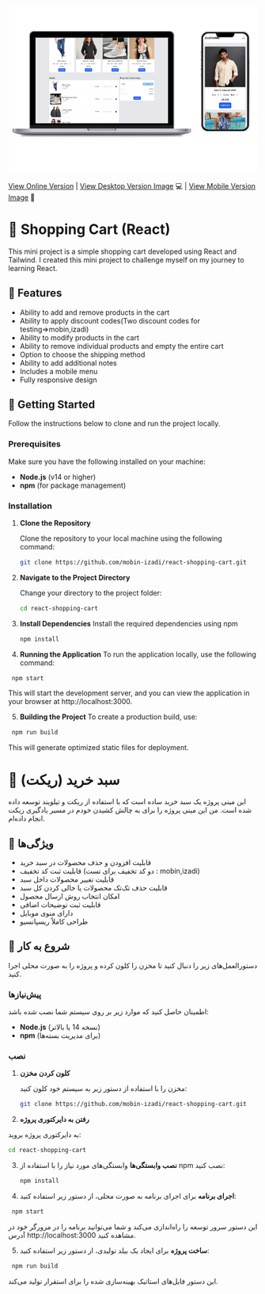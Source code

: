 ![shopping cart](./public/images/thumbnail.jpg)

[View Online Version](https://mobin-izadi.github.io/react-shopping-cart/) |
[View Desktop Version Image](./public/images/screen-pc.png) 💻 |
[View Mobile Version Image](./public/images/screen-mobile.png) 📱

# 🛒 Shopping Cart (React)

This mini project is a simple shopping cart developed using React and Tailwind. I created this mini project to challenge myself on my journey to learning React.

## 🌟 Features
- Ability to add and remove products in the cart
- Ability to apply discount codes(Two discount codes for testing=>mobin,izadi)
- Ability to modify products in the cart
- Ability to remove individual products and empty the entire cart
- Option to choose the shipping method
- Ability to add additional notes
- Includes a mobile menu
- Fully responsive design

## 📖 Getting Started

Follow the instructions below to clone and run the project locally.

### Prerequisites

Make sure you have the following installed on your machine:

- **Node.js** (v14 or higher)
- **npm**  (for package management)
  
### Installation

1. **Clone the Repository**

   Clone the repository to your local machine using the following command:

   ```bash
   git clone https://github.com/mobin-izadi/react-shopping-cart.git
   ```

2. **Navigate to the Project Directory**
   
   Change your directory to the project folder:

   ```bash
   cd react-shopping-cart
   ```
3. **Install Dependencies**
    Install the required dependencies using npm
    ```bash
   npm install
   ```
4. **Running the Application**
To run the application locally, use the following command:
  ```bash
   npm start
   ```
   This will start the development server, and you can view the application in your browser at http://localhost:3000.
   
5. **Building the Project**
To create a production build, use:
  ```bash
   npm run build
   ```
   This will generate optimized static files for deployment.








# 🛒 سبد خرید (ریکت)

این مینی پروژه یک سبد خرید ساده است که با استفاده از ریکت و تیلویند توسعه داده شده است. من این مینی پروژه را برای به چالش کشیدن خودم در مسیر یادگیری ریکت انجام داده‌ام.

## 🌟 ویژگی‌ها
- قابلیت افزودن و حذف محصولات در سبد خرید
- قابلیت ثبت کد تخفیف
(دو کد تخفیف برای تست : mobin,izadi)
- قابلیت تغییر محصولات داخل سبد
- قابلیت حذف تک‌تک محصولات یا خالی کردن کل سبد
- امکان انتخاب روش ارسال محصول
- قابلیت ثبت توضیحات اضافی
- دارای منوی موبایل
- طراحی کاملاً ریسپانسیو

## 📖 شروع به کار

دستورالعمل‌های زیر را دنبال کنید تا مخزن را کلون کرده و پروژه را به صورت محلی اجرا کنید.

### پیش‌نیازها

اطمینان حاصل کنید که موارد زیر بر روی سیستم شما نصب شده باشد:

- **Node.js** (نسخه 14 یا بالاتر)
- **npm** (برای مدیریت بسته‌ها)

### نصب

1. **کلون کردن مخزن**

   مخزن را با استفاده از دستور زیر به سیستم خود کلون کنید:

   ```bash
   git clone https://github.com/mobin-izadi/react-shopping-cart.git
   ```
2. **رفتن به دایرکتوری پروژه**
   
به دایرکتوری پروژه بروید:


   ```bash
   cd react-shopping-cart
   ```
3. **نصب وابستگی‌ها**
وابستگی‌های مورد نیاز را با استفاده از npm نصب کنید:

    ```bash
   npm install
   ```
4. **اجرای برنامه**
برای اجرای برنامه به صورت محلی، از دستور زیر استفاده کنید:

  ```bash
   npm start
   ```
این دستور سرور توسعه را راه‌اندازی می‌کند و شما می‌توانید برنامه را در مرورگر خود در آدرس http://localhost:3000 مشاهده کنید.

5. **ساخت پروژه**
برای ایجاد یک بیلد تولیدی، از دستور زیر استفاده کنید:

  ```bash
   npm run build
   ```
این دستور فایل‌های استاتیک بهینه‌سازی شده را برای استقرار تولید می‌کند.


